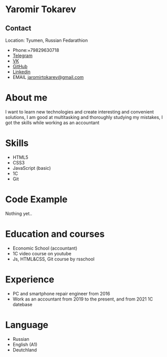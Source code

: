 # Yaromir Tokarev
## Contact
 Location: Tyumen, Russian Fedarathion

* Phone:+79829630718
* [Telegram](https://t.me/yaromirtokarev) 
*  [VK](https://vk.com/t0karev88)   
* [GitHub](https://github.com/JaromirTokarev)     
* [Linkedin](https://www.linkedin.com/in/yaromir-tokarev-54278324b/?lipi=urn%3Ali%3Apage%3Ad_flagship3_feed%3BeAcvOTLWQVaXWnoO85lgUQ%3D%3D)
*  EMAIL jaromirtokarev@gmail.com  

# About me
I want to learn new technologies and create interesting and convenient solutions, I am good at multitasking and thoroughly studying my mistakes, I got the skills while working as an accountant

# Skills
* HTML5
* CSS3
* JavaScript (basic)
* 1C 
* Git

# Code Example

Nothing yet..
# Education and courses
* Economic School (accountant)
* 1C video course on youtube
* Js, HTML&CSS, Git course by rsschool

# Experience
* PC and smartphone repair engineer from 2016
* Work as an accountant from 2019 to the present, and from 2021 1C datebase 

# Language
* Russian
* English (A1)
* Deutchland
